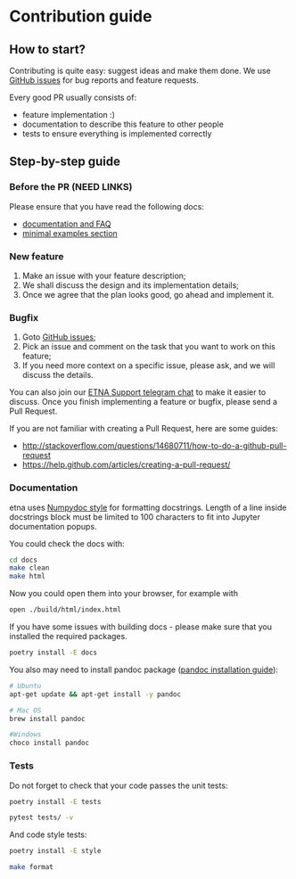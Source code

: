 # Contribution guide

## How to start?

Contributing is quite easy: suggest ideas and make them done.
We use [GitHub issues](https://github.com/tinkoff-ai/etna/issues) for bug reports and feature requests.

Every good PR usually consists of:
- feature implementation :)
- documentation to describe this feature to other people
- tests to ensure everything is implemented correctly
 

## Step-by-step guide

### Before the PR (NEED LINKS)
Please ensure that you have read the following docs:
- [documentation and FAQ]()
- [minimal examples section]()

### New feature

1. Make an issue with your feature description;
2. We shall discuss the design and its implementation details;
3. Once we agree that the plan looks good, go ahead and implement it.


### Bugfix

1. Goto [GitHub issues](https://github.com/tinkoff-ai/etna/issues);
2. Pick an issue and comment on the task that you want to work on this feature;
3. If you need more context on a specific issue, please ask, and we will discuss the details.

You can also join our [ETNA Support telegram chat](https://t.me/etna_support) to make it easier to discuss.
Once you finish implementing a feature or bugfix, please send a Pull Request.

If you are not familiar with creating a Pull Request, here are some guides:
- http://stackoverflow.com/questions/14680711/how-to-do-a-github-pull-request
- https://help.github.com/articles/creating-a-pull-request/

### Documentation

etna uses [Numpydoc style](https://numpydoc.readthedocs.io/en/latest/format.html) for formatting docstrings.
Length of a line inside docstrings block must be limited to 100 characters to fit into Jupyter documentation popups.

You could check the docs with:
```bash
cd docs
make clean
make html
```

Now you could open them into your browser, for example with
```bash
open ./build/html/index.html
```

If you have some issues with building docs - please make sure that you installed the required packages.

```bash
poetry install -E docs
```
You also may need to install pandoc package ([pandoc installation guide](https://pandoc.org/installing.html)):
```bash
# Ubuntu
apt-get update && apt-get install -y pandoc

# Mac OS
brew install pandoc

#Windows
choco install pandoc
```



### Tests

Do not forget to check that your code passes the unit tests:
```bash
poetry install -E tests

pytest tests/ -v
```
And code style tests:
```bash
poetry install -E style

make format
```